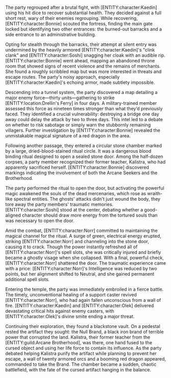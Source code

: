 <p>The party regrouped after a brutal fight, with [ENTITY:character:Kaedin] using his hit dice to recover substantial health. They decided against a full short rest, wary of their enemies regrouping. While recovering, [ENTITY:character:Bonnie] scouted the fortress, finding the main gate locked but identifying two other entrances: the burned-out barracks and a side entrance to an administrative building.</p>

<p>Opting for stealth through the barracks, their attempt at silent entry was undermined by the heavily armored [ENTITY:character:Kaedin]'s "clink clank" and [ENTITY:character:Soshi] snagging her cloak with an audible rip. [ENTITY:character:Bonnie] went ahead, mapping an abandoned throne room that showed signs of recent violence and the remains of merchants. She found a roughly scribbled map but was more interested in threats and escape routes. The party's noisy approach, especially [ENTITY:character:Kaedin]'s echoing armor, made subtlety impossible.</p>

<p>Descending into a tunnel system, the party discovered a map detailing a major enemy force—thirty units—gathering to strike [ENTITY:location:Drellin's Ferry] in four days. A military-trained member assessed this force as nineteen times stronger than what they’d previously faced. They identified a crucial vulnerability: destroying a bridge one day away could delay the attack by two to three days. This intel led to a debate on whether to risk sabotage or simply warn the stubbornly remaining villagers. Further investigation by [ENTITY:character:Bonnie] revealed the unmistakable magical signature of a red dragon in the area.</p>

<p>Following another passage, they entered a circular stone chamber marked by a large, dried-blood-stained ritual circle. It was a dangerous blood binding ritual designed to open a sealed stone door. Among the half-dozen corpses, a party member recognized their former teacher, Kalistra, who had apparently sacrificed herself. [ENTITY:character:Bonnie] discovered markings indicating the involvement of both the Arcane Seekers and the Brotherhood.</p>

<p>The party performed the ritual to open the door, but activating the powerful magic awakened the souls of the dead mercenaries, which rose as wraith-like spectral entities. The ghosts' attacks didn't just wound the body, they tore away the party members' traumatic memories. [ENTITY:character:Soshi] stood at the center, debating whether a good-aligned character should draw more energy from the tortured souls than was necessary to open the door.</p>

<p>Amid the combat, [ENTITY:character:Norr] committed to maintaining the magical channel for the ritual. A surge of green, electrical energy erupted, striking [ENTITY:character:Norr] and channeling into the stone door, causing it to crack. Though the power instantly refreshed all of [ENTITY:character:Norr]'s spell slots, she was critically injured and briefly became a ghostly visage when she collapsed. With a final, powerful check, [ENTITY:character:Norr] shattered the door. The traumatic experience came with a price: [ENTITY:character:Norr]'s Intelligence was reduced by two points, but her alignment shifted to Neutral, and she gained permanent additional spell slots.</p>

<p>Entering the temple, the party was immediately embroiled in a fierce battle. The timely, unconventional healing of a support caster revived [ENTITY:character:Norr], who had again fallen unconscious from a wall of fire. [ENTITY:character:Kaedin] and [ENTITY:character:Olek] delivered devastating critical hits against enemy casters, with [ENTITY:character:Olek]'s divine smite ending a major threat.</p>

<p>Continuing their exploration, they found a blackstone vault. On a pedestal rested the artifact they sought: the Null Brand, a black iron brand of terrible power that corrupted the land. Kalistra, their former teacher from the [ENTITY:guild:Arcane Brotherhood], was there, one hand fused to the cursed object and using her life force to contain its influence. As the party debated helping Kalistra purify the artifact while planning to prevent her escape, a wall of twenty armored orcs and a booming red dragon appeared, commanded to take the Brand. The chamber became a sudden, chaotic battlefield, with the fate of the cursed artifact hanging in the balance.</p>

